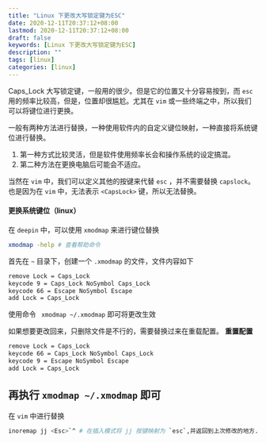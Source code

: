 ```yaml
---
title: "Linux 下更改大写锁定键为ESC"
date: 2020-12-11T20:37:12+08:00
lastmod: 2020-12-11T20:37:12+08:00
draft: false
keywords: [Linux 下更改大写锁定键为ESC]
description: ""
tags: [linux]
categories: [linux]
---
```

Caps_Lock
大写锁定键，一般用的很少。但是它的位置又十分容易按到，而 `esc` 用的频率比较高，但是，位置却很尴尬。尤其在 `vim` 或一些终端之中，所以我们可以将键位进行更换。

一般有两种方法进行替换，一种使用软件内的自定义键位映射，一种直接将系统键位进行替换。
1. 第一种方式比较灵活，但是软件使用频率长会和操作系统的设定搞混。
2. 第二种方法在更换电脑后可能会不适应。

当然在 `vim` 中，我们可以定义其他的按键来代替 `esc` ，并不需要替换 `capslock`。也是因为在 `vim` 中，无法表示 `<CapsLock>` 键，所以无法替换。

#### 更换系统键位（linux）
在 `deepin` 中，可以使用 `xmodmap` 来进行键位替换
```bash
xmodmap -help # 查看帮助命令
```
首先在 `~` 目录下，创建一个 `.xmodmap` 的文件，文件内容如下
```bash
remove Lock = Caps_Lock
keycode 9 = Caps_Lock NoSymbol Caps_Lock
keycode 66 = Escape NoSymbol Escape
add Lock = Caps_Lock
```
使用命令 ` xmodmap ~/.xmodmap` 即可将更改生效

如果想要更改回来，只删除文件是不行的，需要替换过来在重载配置。
**重置配置**
```bash
remove Lock = Caps_Lock
keycode 66 = Caps_Lock NoSymbol Caps_Lock
keycode 9 = Escape NoSymbol Escape
add Lock = Caps_Lock
```
再执行 `xmodmap ~/.xmodmap` 即可
----
在 `vim` 中进行替换
```bash
inoremap jj <Esc>`^ # 在插入模式将 jj 按键映射为 `esc`,并返回到上次修改的地方.

```

